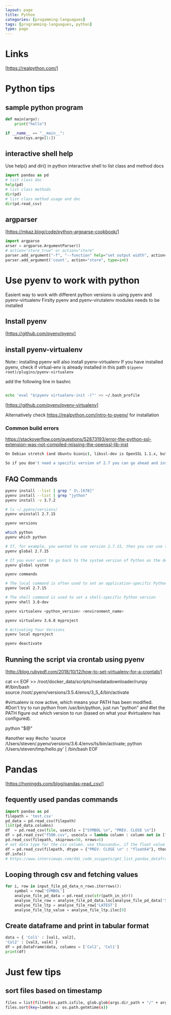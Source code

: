 ```yaml
---
layout: page
title: Python
categories: [progamming-languagues]
tags: [programming-languagues, python]
type: page
---
```


# Links
[https://realpython.com/]

# Python tips

## sample python program
```python
def main(argv):
    print("hello")

if __name__ == "__main__":
    main(sys.argv[1:])
```

## interactive shell help
Use help() and dir() in python interactive shell to list class and method docs

```python
import pandas as pd
# list class doc
help(pd)
# list class methods
dir(pd)
# list class method usage and doc
dir(pd.read_csv)
```

## argparser
[https://mkaz.blog/code/python-argparse-cookbook/]

```python
import argparse
arser = argparse.ArgumentParser()
# action="store_true" or action="store"
parser.add_argument("-f", "--function" help="set output width", action="store", dest="function_name", default=???, type=??)
parser.add_argument('count', action="store", type=int)
```

# Use pyenv to work with python

Easient way to work with different python versions is using pyenv and pyenv-virtualenv
Firslty pyenv and pyenv-virutalenv modules needs to be installed 

## Install pyenv
[https://github.com/pyenv/pyenv]
## install pyenv-virtualenv

Note:: installing pyenv will also install pyenv-virtualenv
If you have installed pyenv, check if virtual-env is already installed in 
this path ```$(pyenv root)/plugins/pyenv-virtualenv```

add the following line in bashrc 
```bash

echo 'eval "$(pyenv virtualenv-init -)"' >> ~/.bash_profile
```
[https://github.com/pyenv/pyenv-virtualenv]

Alternatively check https://realpython.com/intro-to-pyenv/ for installation

### Common build errors

https://stackoverflow.com/questions/52873193/error-the-python-ssl-extension-was-not-compiled-missing-the-openssl-lib-inst

```bash
On Debian stretch (and Ubuntu bionic), libssl-dev is OpenSSL 1.1.x, but support for that was only added in Python 2.7.13, 3.5.3 and 3.6.0. To install earlier versions, you need to replace libssl-dev with libssl1.0-dev. This is being tracked in https://github.com/pyenv/pyenv/issues/945.

So if you don't need a specific version of 2.7 you can go ahead and install 2.7.13 and the error will not appear
```

## FAQ Commands
```bash
pyenv install --list | grep " 3\.[678]"
pyenv install --list | grep "jython"
pyenv install -v 3.7.2

# ls ~/.pyenv/versions/
pyenv uninstall 2.7.15

pyenv versions

which python
pyenv which python

# If, for example, you wanted to use version 2.7.15, then you can use the global command
pyenv global 2.7.15

# If you ever want to go back to the system version of Python as the default, you can run this:
pyenv global system

pyenv commands

# The local command is often used to set an application-specific Python version
pyenv local 2.7.15

# The shell command is used to set a shell-specific Python version
pyenv shell 3.8-dev
```

```bash
pyenv virtualenv <python_version> <environment_name>

pyenv virtualenv 3.6.8 myproject

# Activating Your Versions
pyenv local myproject

pyenv deactivate
```

## Running the script via crontab using pyenv

[http://blog.rubypdf.com/2018/10/12/how-to-set-virtualenv-for-a-crontab/]

cat << EOF >> /root/docker_data/scripts/nsedatadownloader/runpy
#!/bin/bash    
source /root/.pyenv/versions/3.5.4/envs/3_5_4/bin/activate

#virtualenv is now active, which means your PATH has been modified.
#Don't try to run python from /usr/bin/python, just run "python" and
#let the PATH figure out which version to run (based on what your
#virtualenv has configured).

python "$@"

#another way
#echo 'source /Users/steven/.pyenv/versions/3.6.4/envs/ts/bin/activate; python /Users/steven/tmp/hello.py' | /bin/bash
EOF


# Pandas

[https://honingds.com/blog/pandas-read_csv/]
## fequently used pandas commands
```python
import pandas as pd
filepath = 'test.csv'
pd_data = pd.read_csv(filepath)
list(pd_data.columns)
df  = pd.read_csv(file, usecols = ["SYMBOL \n", "PREV. CLOSE \n"])
df = pd.read_csv("f500.csv", usecols = lambda column : column not in ["company" , "rank", "revenues"])
pd.read_csv(filepath, skiprows=50, nrows=5)
# set data type for the csv column. use thousands=, if the float value has thousand separator
df = pd.read_csv(filepath, dtype = {"PREV. CLOSE \n" : "float64"}, thousands=',')
df.info()
# https://www.interviewqs.com/ddi_code_snippets/get_list_pandas_dataframe
```

## Looping through csv and fetching values
```python
for i, row in input_file_pd_data_n_rows.iterrows():
    symbol = row['SYMBOL']
    analyse_file_pd_data = pd.read_csv(str(path_in_str))
    analyse_file_row = analyse_file_pd_data.loc[analyse_file_pd_data['SYMBOL'] == symbol ]
    analyse_file_ltp = analyse_file_row['LATEST']
    analyse_file_ltp_value = analyse_file_ltp.iloc[0]
```

## Create dataframe and print in tabular format
```python
data = { 'Col1' : [val1, val2], 
'Col2' : [val3, val4] }
df = pd.DataFrame(data, columns = ['Col2', 'Col1']
print(df)
```


# Just few tips

## sort files based on timestamp
```bash
files = list(filter(os.path.isfile, glob.glob(args.dir_path + "/" + args.file_prefix + '*.csv')))
files.sort(key=lambda x: os.path.getmtime(x))
```

